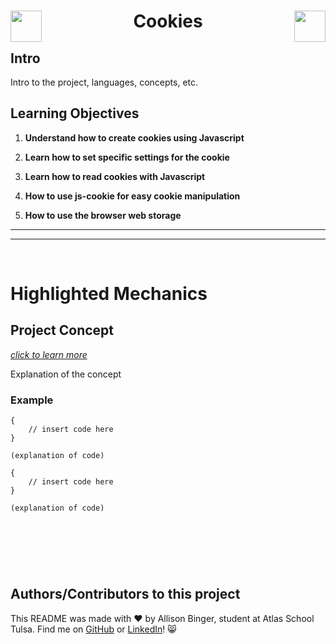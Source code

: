   <h1 align="center">
  <img src="insert-image-url-here" align="left" width="50">
    Cookies
  <img src="insert-image-url-here" align="right" width="50"></h1>


## Intro
Intro to the project, languages, concepts, etc.


## Learning Objectives

1. **Understand how to create cookies using Javascript**

2. **Learn how to set specific settings for the cookie**

3. **Learn how to read cookies with Javascript**

4. **How to use js-cookie for easy cookie manipulation**
   
5. **How to use the browser web storage**

---
---
&nbsp;
&nbsp;

# Highlighted Mechanics

## Project Concept
[*click to learn more*](insert-url-to-page)

Explanation of the concept

### Example
```
{
	// insert code here
}

(explanation of code)
```
```
{
	// insert code here
}

(explanation of code)
```

&nbsp;
---
&nbsp;

## Authors/Contributors to this project
This README was made with :heart: by Allison Binger, student at Atlas School Tulsa. Find me on [GitHub](https://github.com/allisonabinger) or [LinkedIn](https://linkedin.com/in/allisonbinger)! :smile_cat:
